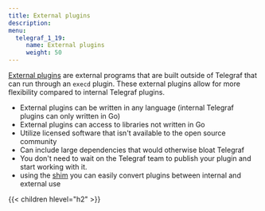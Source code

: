 ```yaml
---
title: External plugins
description:
menu:
  telegraf_1_19:
     name: External plugins
     weight: 50
---
```


[External plugins](/EXTERNAL_PLUGINS.md) are external programs that are built outside
of Telegraf that can run through an `execd` plugin. These external plugins allow for
more flexibility compared to internal Telegraf plugins.  

- External plugins can be written in any language (internal Telegraf plugins can only written in Go)
- External plugins can access to libraries not written in Go
- Utilize licensed software that isn't available to the open source community
- Can include large dependencies that would otherwise bloat Telegraf
- You don't need to wait on the Telegraf team to publish your plugin and start working with it.
- using the [shim](/plugins/common/shim) you can easily convert plugins between internal and external use

{{< children hlevel="h2" >}}
